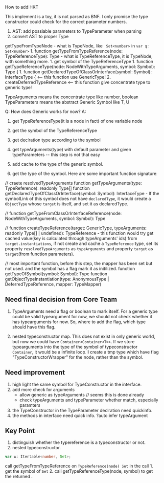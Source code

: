 How to add HKT

This implement is a toy, it is not parsed as BNF. I only promise the type constructor could check for the correct parameter numbers.

1. AST: add possiable parameters to TypeParameter when parsing
2. convert AST to proper Type

getTypeFromTypeNode
    - what is TypeNode, like ` Set<number>` in `var q: Set<number>`
    1. function getTypeFromTypeReference(node: TypeReferenceType): Type
    - what is TypeReferenceType, it is TypeNode, with something more.
        1. get symbol of the TypeReferenceType
        1. function getTypeReferenceType(node: NodeWithTypeArguments, symbol: Symbol): Type {
            1. function getDeclaredTypeOfClassOrInterface(symbol: Symbol): InterfaceType {          <-- this function use GenericType!
            2. createDeferredTypeReference      <-- this function give concentrate type to generic type!

TypeArguments means the concentrate type like number, boolean
TypeParameters means the abstract Generic Symbol like T, U


Q: How does Generic works for now?
A:
1. get TypeReferenceType(it is a node in fact) of one variable node
2. get the symbol of the TypeReferenceType
3. get declration type according to the symbol
4. get typeArguments(type) with default parameter and given typeParameters  -- this step is not that easy
5. add cache to the type of the generic symbol.

1. get the type of the symbol.
Here are some important function signature:

// craete resolvedTypeArguments
function getTypeArguments(type: TypeReference): readonly Type[]
function getDeclaredTypeOfClassOrInterface(symbol: Symbol): InterfaceType
    - If the symbolLink of this symbol does not have `declaredType`, it would create a `ObjectType` whose `target` is itself, and set it as declaredType.

//
function getTypeFromClassOrInterfaceReference(node: NodeWithTypeArguments, symbol: Symbol): Type

//
function createTypeReference(target: GenericType, typeArguments: readonly Type[] | undefined): TypeReference
    - this function would try get cached value(key is calculated through typeArguments' ids) from `target.instantiations`, if not create and cache a `TypeReference` type, set its property `resolvedTypeArguments` as `typeArguments` and property `target` as `target`(from function parameters).

// most important function, before this step, the mapper has been set but not used. and the symbol has a flag mark it as initilized.
function getTypeOfSymbol(symbol: Symbol): Type
function getObjectTypeInstantiation(type: AnonymousType | DeferredTypeReference, mapper: TypeMapper)

## Need final decision from Core Team
1. TypeArguments need a flag or boolean to mark itself. For a generic type could be valid typeargument for now, we should not check whether it has typearguments for now.
So, where to add the flag, which type should have this flag.

2. nested typeconstructor map. This does not exist in only generic world, but now we could have `Container<Container<T>>`. If we store typearguments into the type of the symbol of typeconstructor `Container`, it would be a infinite loop.
I create a tmp type which have flag "TypeConstructorWrapper" for the node, rather than the symbol.

## Need improvement

1. high light the same symbol for TypeConstructor in the interface.
2. add more check for arguments
    - allow generic as typeArguments // seems this is done already
    - check typeArguments and typeParameter whether match, especially paramters
3. the TypeConstructor in the TypeParameter declration need quickinfo.
4. the methods in interface need quick info.
?auto infer typeArgument

## Key Point

1. distinguish whether the typereference is a typeconstructor or not.
2. nested typeconstructor.


``` ts
var w: Itertable<number, Set>;
```

call getTypeFromTypeReference on `TypeReference(node) Set`
    in the call
    1. get the symbol of `Set`
    2. call getTypeReferenceType(node, symbol) to get the returned .
